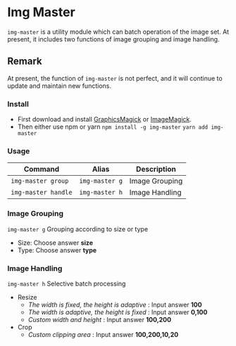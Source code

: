 # Img Master

`img-master` is a utility module which can batch operation of the image set. At present, it includes two functions of image grouping and image handling.

## Remark

At present, the function of `img-master` is not perfect, and it will continue to update and maintain new functions.

### Install

- First download and install [GraphicsMagick](http://www.graphicsmagick.org) or [ImageMagick](http://www.imagemagick.org).
- Then either use npm or yarn `npm install -g img-master` `yarn add img-master`

### Usage

Command | Alias | Description
-- | -- | --
`img-master group` | `img-master g` | Image Grouping
`img-master handle` | `img-master h` | Image Handling

### Image Grouping

`img-master g` Grouping according to size or type

- Size: Choose answer **size**
- Type: Choose answer **type**

### Image Handling

`img-master h` Selective batch processing

- Resize
	- *The width is fixed, the height is adaptive* : Input answer **100**
	- *The width is adaptive, the height is fixed* : Input answer **0,100**
	- *Custom width and height* : Input answer **100,200**
- Crop
	- *Custom clipping area* : Input answer **100,200,10,20**